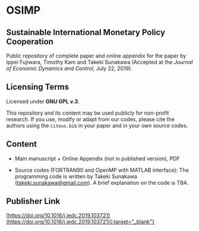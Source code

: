 # OSIMP

## Sustainable International Monetary Policy Cooperation

Public repository of complete paper and online appendix for the paper by Ippei Fujiwara, Timothy Kam and Takeki Sunakawa (Accepted at the *Journal of Economic Dynamics and Control*, July 22, 2019).

## Licensing Terms

Licensed under **GNU GPL v.3**.

This repository and its content may be used publicly for non-profit research. If you use, modify or adapt from our codes, please cite the authors using the ``citeus.bib`` in your paper and in your own source codes.

## Content

* Main manuscript + Online Appendix (not in published version), PDF

* Source codes (FORTRAN90 and OpenMP with MATLAB interface): The programming code is written by Takeki Sunakawa (takeki.sunakawa@gmail.com). A brief explanation on the code is TBA.

## Publisher Link

[https://doi.org/10.1016/j.jedc.2019.103721](https://doi.org/10.1016/j.jedc.2019.103721){:target="_blank"}
